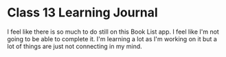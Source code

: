 # Class 13 Learning Journal

I feel like there is so much to do still on this Book List app. I feel like I'm not going to be able to complete it. I'm learning a lot as I'm working on it but a lot of things are just not connecting in my mind.
